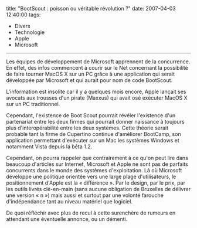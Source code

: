 title: "BootScout : poisson ou véritable révolution ?"
date: 2007-04-03 12:40:00
tags:
  - Divers
  - Technologie
  - Apple
  - Microsoft
---

Les équipes de développement de Microsoft apprennent de la concurrence. En effet, des infos commencent à courir sur le Net concernant la possibilité de faire tourner MacOS X sur un PC gr&acirc;ce à une application qui serait développée par Microsoft et qui aurait pour nom de code BootScout.

L'information est insolite car il y a quelques mois encore, Apple lançait ses avocats aux trousses d'un pirate (Maxxus) qui avait osé exécuter MacOS X sur un PC traditionnel.

Cependant, l'existence de Boot Scout pourrait révéler l'existence d'un partenariat entre les deux firmes qui pourrait donner naissance à toujours plus d'interopérabilité entre les deux systèmes. Cette théorie serait probable tant la firme de Cupertino continue d'améliorer BootCamp, son application permettant d'exécuter sur un Mac les systèmes Windows et notamment Vista depuis la bêta 1.2.

Cependant, on pourra rappeler que contrairement à ce qu'on peut lire dans beaucoup d'articles sur Internet, Microsoft et Apple ne sont pas de parfaits concurrents dans le monde des systèmes d'exploitation. Là où Microsoft développe une politique orientée vers une large plage d'utilisateurs, le positionnement d'Apple est la « différence ». Par le design, par le prix, par les outils livrés clé-en-main (sans aucune obligation de Bruxelles de délivrer une version « n ») mais aussi et surtout par une volonté farouche d'indépendance tant au niveau matériel que logiciel.

De quoi réfléchir avec plus de recul à cette surenchère de rumeurs en attendant une éventuelle annonce, ou un démenti.